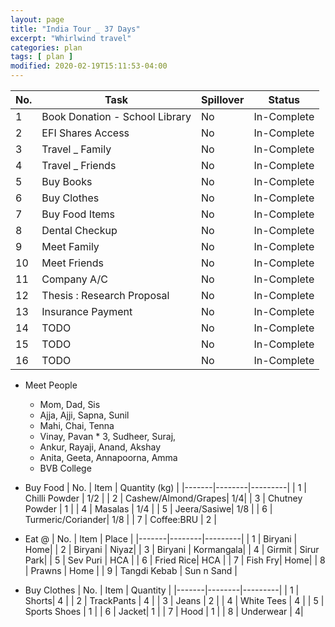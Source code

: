 ```yaml
---
layout: page
title: "India Tour _ 37 Days"
excerpt: "Whirlwind travel"
categories: plan
tags: [ plan ]
modified: 2020-02-19T15:11:53-04:00
---
```



| No. | Task | Spillover | Status |
|-------|--------|---------|---------|
| 1 | Book Donation - School Library | No | In-Complete |
| 2 | EFI Shares Access |  No | In-Complete |
| 3 | Travel _ Family |No | In-Complete |
| 4 | Travel _ Friends |No | In-Complete |
| 5 | Buy Books |No | In-Complete |
| 6 | Buy Clothes |No | In-Complete |
| 7 | Buy Food Items |No | In-Complete |
| 8 | Dental Checkup |No | In-Complete |
| 9 | Meet Family |No | In-Complete |
| 10 | Meet Friends |No | In-Complete |
| 11 | Company A/C |No | In-Complete |
| 12 | Thesis : Research Proposal |No | In-Complete |
| 13 | Insurance Payment |No | In-Complete |
| 14 | TODO |No | In-Complete |
| 15 | TODO |No | In-Complete |
| 16 | TODO |No | In-Complete |


* Meet People
  * Mom, Dad, Sis
  * Ajja, Ajji, Sapna, Sunil
  * Mahi, Chai, Tenna
  * Vinay, Pavan * 3, Sudheer, Suraj,
  * Ankur, Rayaji, Anand, Akshay
  * Anita, Geeta, Annapoorna, Amma
  * BVB College

* Buy Food
| No. | Item | Quantity (kg) |
|-------|--------|---------|
| 1 | Chilli Powder | 1/2  |
| 2 | Cashew/Almond/Grapes| 1/4|
| 3 | Chutney Powder | 1 |
| 4 | Masalas | 1/4  |
| 5 | Jeera/Sasiwe| 1/8 |
| 6 | Turmeric/Coriander| 1/8 |
| 7 | Coffee:BRU | 2 |

* Eat @
| No. | Item | Place |
|-------|--------|---------|
| 1 | Biryani | Home|
| 2 | Biryani | Niyaz|
| 3 | Biryani | Kormangala|
| 4 | Girmit | Sirur Park|
| 5 | Sev Puri | HCA |
| 6 | Fried Rice| HCA |
| 7 | Fish Fry| Home|
| 8 | Prawns | Home |
| 9 | Tangdi Kebab  | Sun n Sand |

* Buy Clothes
| No. | Item | Quantity |
|-------|--------|---------|
| 1 | Shorts| 4 |
| 2 | TrackPants | 4 |
| 3 | Jeans | 2 |
| 4 | White Tees | 4 |
| 5 | Sports Shoes | 1 |
| 6 | Jacket| 1 |
| 7 | Hood | 1 |
| 8 | Underwear | 4|
